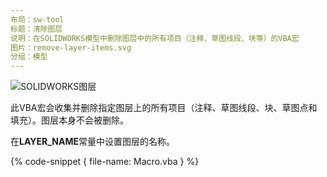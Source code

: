 ```yaml
---
布局：sw-tool
标题：清除图层
说明：在SOLIDWORKS模型中删除图层中的所有项目（注释、草图线段、块等）的VBA宏
图片：remove-layer-items.svg
分组：模型
---
```

![SOLIDWORKS图层](solidworks-layers.png)

此VBA宏会收集并删除指定图层上的所有项目（注释、草图线段、块、草图点和填充）。图层本身不会被删除。

在**LAYER_NAME**常量中设置图层的名称。

{% code-snippet { file-name: Macro.vba } %}